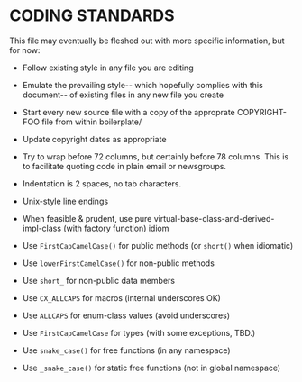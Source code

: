 CODING STANDARDS
================

This file may eventually be fleshed out with more specific information,
but for now:

* Follow existing style in any file you are editing
* Emulate the prevailing style-- which hopefully complies with this
  document-- of existing files in any new file you create
* Start every new source file with a copy of the approprate COPYRIGHT-FOO
  file from within boilerplate/
* Update copyright dates as appropriate


* Try to wrap before 72 columns, but certainly before 78 columns.  This
  is to facilitate quoting code in plain email or newsgroups.
* Indentation is 2 spaces, no tab characters.
* Unix-style line endings


* When feasible & prudent, use pure virtual-base-class-and-derived-impl-class
  (with factory function) idiom
* Use `FirstCapCamelCase()` for public methods (or `short()` when idiomatic)
* Use `lowerFirstCamelCase()` for non-public methods
* Use `short_` for non-public data members
* Use `CX_ALLCAPS` for macros (internal underscores OK)
* Use `ALLCAPS` for enum-class values (avoid underscores)
* Use `FirstCapCamelCase` for types (with some exceptions, TBD.)
* Use `snake_case()` for free functions (in any namespace)
* Use `_snake_case()` for static free functions (not in global namespace)
